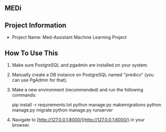 ## MEDi

## Project Information

- Project Name: Med-Assistant Machine Learning Project

## How To Use This

1. Make sure PostgreSQL and pgadmin are installed on your system.
2. Manually create a DB instance on PostgreSQL named "predico" (you can use PgAdmin for that).
3. Make a new environment (recommended) and run the following commands:

   pip install -r requirements.txt
   python manage.py makemigrations
   python manage.py migrate
   python manage.py runserver

4. Navigate to [http://127.0.0.1:8000/](http://127.0.0.1:8000/) in your browser.
